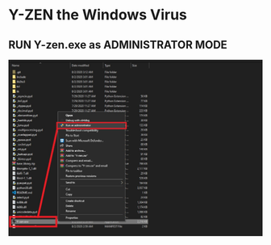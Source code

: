 <h1>Y-ZEN the Windows Virus</h1>

<h2>RUN Y-zen.exe as ADMINISTRATOR MODE</h2>

<img src="Screenshot (39).jpg">